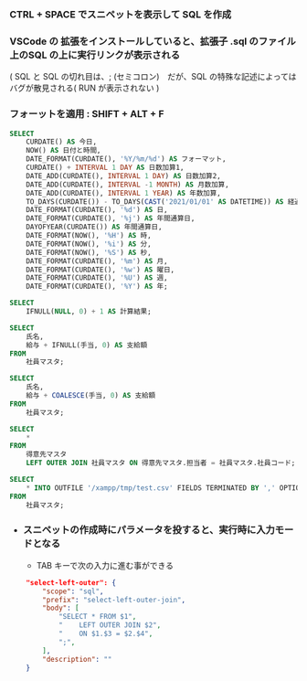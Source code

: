 ### CTRL + SPACE でスニペットを表示して SQL を作成 

### VSCode の 拡張をインストールしていると、拡張子 .sql のファイル上のSQL の上に実行リンクが表示される
( SQL と SQL の切れ目は、; (セミコロン)　だが、SQL の特殊な記述によってはバグが散見される( RUN が表示されない )

### フォーットを適用 : SHIFT + ALT + F

```sql
SELECT
    CURDATE() AS 今日,
    NOW() AS 日付と時間,
    DATE_FORMAT(CURDATE(), '%Y/%m/%d') AS フォーマット,
    CURDATE() + INTERVAL 1 DAY AS 日数加算1,
    DATE_ADD(CURDATE(), INTERVAL 1 DAY) AS 日数加算2,
    DATE_ADD(CURDATE(), INTERVAL -1 MONTH) AS 月数加算,
    DATE_ADD(CURDATE(), INTERVAL 1 YEAR) AS 年数加算,
    TO_DAYS(CURDATE()) - TO_DAYS(CAST('2021/01/01' AS DATETIME)) AS 経過日数,
    DATE_FORMAT(CURDATE(), '%d') AS 日,
    DATE_FORMAT(CURDATE(), '%j') AS 年間通算日,
    DAYOFYEAR(CURDATE()) AS 年間通算日,
    DATE_FORMAT(NOW(), '%H') AS 時,
    DATE_FORMAT(NOW(), '%i') AS 分,
    DATE_FORMAT(NOW(), '%S') AS 秒,
    DATE_FORMAT(CURDATE(), '%m') AS 月,
    DATE_FORMAT(CURDATE(), '%w') AS 曜日,
    DATE_FORMAT(CURDATE(), '%U') AS 週,
    DATE_FORMAT(CURDATE(), '%Y') AS 年;

SELECT
    IFNULL(NULL, 0) + 1 AS 計算結果;

SELECT
    氏名,
    給与 + IFNULL(手当, 0) AS 支給額
FROM
    社員マスタ;

SELECT
    氏名,
    給与 + COALESCE(手当, 0) AS 支給額
FROM
    社員マスタ;

SELECT
    *
FROM
    得意先マスタ
    LEFT OUTER JOIN 社員マスタ ON 得意先マスタ.担当者 = 社員マスタ.社員コード;

SELECT
    * INTO OUTFILE '/xampp/tmp/test.csv' FIELDS TERMINATED BY ',' OPTIONALLY ENCLOSED BY '"' LINES TERMINATED BY '\n'
FROM
    社員マスタ;
```

- ### スニペットの作成時にパラメータを投すると、実行時に入力モードとなる
    - TAB キーで次の入力に進む事ができる

```json
    "select-left-outer": {
        "scope": "sql",
        "prefix": "select-left-outer-join",
        "body": [
            "SELECT * FROM $1",
            "    LEFT OUTER JOIN $2",
            "    ON $1.$3 = $2.$4",
            ";",
        ],
        "description": ""
    }
```
